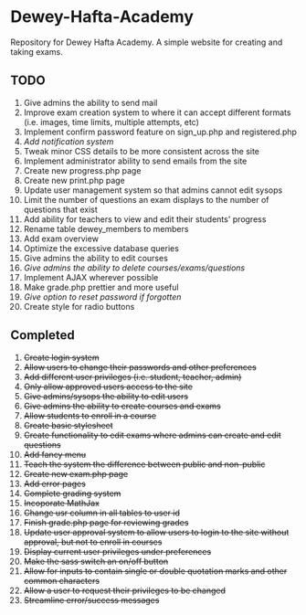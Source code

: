 # Dewey-Hafta-Academy
Repository for Dewey Hafta Academy. A simple website for creating and taking exams. 

TODO
----

1. Give admins the ability to send mail
2. Improve exam creation system to where it can accept different formats (i.e. images, time limits, multiple attempts, etc)
3. Implement confirm password feature on sign_up.php and registered.php
4. _Add notification system_
5. Tweak minor CSS details to be more consistent across the site
6. Implement administrator ability to send emails from the site
7. Create new progress.php page
8. Create new print.php page
9. Update user management system so that admins cannot edit sysops
10. Limit the number of questions an exam displays to the number of questions that exist
11. Add ability for teachers to view and edit their students' progress
12. Rename table dewey_members to members
13. Add exam overview
14. Optimize the excessive database queries
15. Give admins the ability to edit courses
16. _Give admins the ability to delete courses/exams/questions_
17. Implement AJAX wherever possible
18. Make grade.php prettier and more useful
19. _Give option to reset password if forgotten_
20. Create style for radio buttons

Completed
----
1. ~~Create login system~~
2. ~~Allow users to change their passwords and other preferences~~
3. ~~Add different user privileges (i.e. student, teacher, admin)~~
4. ~~Only allow approved users access to the site~~
5. ~~Give admins/sysops the ability to edit users~~
6. ~~Give admins the ability to create courses and exams~~
7. ~~Allow students to enroll in a course~~
8. ~~Create basic stylesheet~~
9. ~~Create functionality to edit exams where admins can create and edit questions~~
10. ~~Add fancy menu~~
11. ~~Teach the system the difference between public and non-public~~
12. ~~Create new exam.php page~~
13. ~~Add error pages~~
14. ~~Complete grading system~~
15. ~~Incoporate MathJax~~
16. ~~Change usr column in all tables to user id~~
17. ~~Finish grade.php page for reviewing grades~~
18. ~~Update user approval system to allow users to login to the site without approval, but not to enroll in courses~~
19. ~~Display current user privileges under preferences~~
20. ~~Make the sass switch an on/off button~~
21. ~~Allow for inputs to contain single or double quotation marks and other common characters~~
22. ~~Allow a user to request their privileges to be changed~~
23. ~~Streamline error/success messages~~
